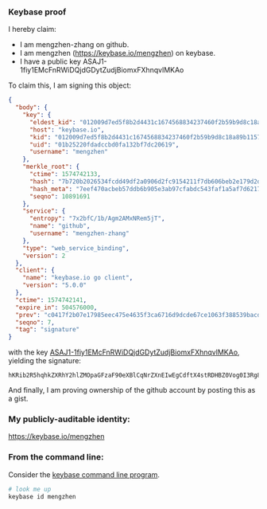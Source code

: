 ### Keybase proof

I hereby claim:

  * I am mengzhen-zhang on github.
  * I am mengzhen (https://keybase.io/mengzhen) on keybase.
  * I have a public key ASAJ1-1fiy1EMcFnRWiDQjdGDytZudjBiomxFXhnqvlMKAo

To claim this, I am signing this object:

```json
{
  "body": {
    "key": {
      "eldest_kid": "012009d7ed5f8b2d4431c1674568834237460f2b59b9d8c18a89b1157867aaf94c280a",
      "host": "keybase.io",
      "kid": "012009d7ed5f8b2d4431c1674568834237460f2b59b9d8c18a89b1157867aaf94c280a",
      "uid": "01b25220fdadccbd0fa132bf7dc20619",
      "username": "mengzhen"
    },
    "merkle_root": {
      "ctime": 1574742133,
      "hash": "7b720b2026534fcdd49df2a0906d2fc9154211f7db606beb2e179d2de9184129229bbf3dfe4fcd880aabd948eeeb27aeac67fdbb522230d06c415189b0eb9098",
      "hash_meta": "7eef470acbeb57ddb6b905e3ab97cfabdc543faf1a5af7d62172363224784555",
      "seqno": 10891691
    },
    "service": {
      "entropy": "7x2bfC/1b/Agm2AMxNRem5jT",
      "name": "github",
      "username": "mengzhen-zhang"
    },
    "type": "web_service_binding",
    "version": 2
  },
  "client": {
    "name": "keybase.io go client",
    "version": "5.0.0"
  },
  "ctime": 1574742141,
  "expire_in": 504576000,
  "prev": "c0417f2b07e17985eec475e4635f3ca6716d9dcde67ce1063f388539bacdbdfc",
  "seqno": 7,
  "tag": "signature"
}
```

with the key [ASAJ1-1fiy1EMcFnRWiDQjdGDytZudjBiomxFXhnqvlMKAo](https://keybase.io/mengzhen), yielding the signature:

```
hKRib2R5hqhkZXRhY2hlZMOpaGFzaF90eXBlCqNrZXnEIwEgCdftX4stRDHBZ0Vog0I3Rg8rWbnYwYqJsRV4Z6r5TCgKp3BheWxvYWTESpcCB8QgwEF/KwfheYXuxHXkY188pnFtnc3mfOEGPziFObrNvfzEIF4MScwlmbLd39+WaJYLCKikoHvaY9eGcoqm03A3qVlPAgHCo3NpZ8RAwpUcj6ab+WZxcgLf57sd14N9O9ieuiUOFA8WjZ8pn9s0z5Rx+mEzmo+Jqt8qounDMJBODAQMU7+nVqyZgitLCqhzaWdfdHlwZSCkaGFzaIKkdHlwZQildmFsdWXEIGyHwhhpn/e16jzM3iLBW8DZVOCEz/W8hhhzUpVefen+o3RhZ80CAqd2ZXJzaW9uAQ==

```

And finally, I am proving ownership of the github account by posting this as a gist.

### My publicly-auditable identity:

https://keybase.io/mengzhen

### From the command line:

Consider the [keybase command line program](https://keybase.io/download).

```bash
# look me up
keybase id mengzhen
```
